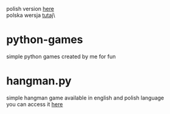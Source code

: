 polish version [here](https://github.com/opplaypro/python-games/blob/main/README_PL.md)\
polska wersja [tutaj](https://github.com/opplaypro/python-games/blob/main/README_PL.md)\
# python-games
simple python games created by me for fun

# hangman.py
simple hangman game available in english and polish language\
you can access it [here](https://github.com/opplaypro/python-games/blob/main/hangman.py)
